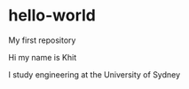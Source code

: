 # hello-world
My first repository

Hi my name is Khit

I study engineering at the University of Sydney
